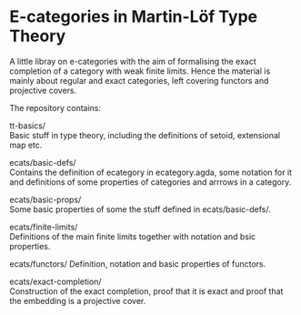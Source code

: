 # E-categories in Martin-Löf Type Theory

A little libray on e-categories with the aim of formalising the exact completion of a category with weak finite limits. Hence the material is mainly about regular and exact categories, left covering functors and projective covers.

The repository contains:

tt-basics/  
Basic stuff in type theory, including the definitions of setoid, extensional map etc.

ecats/basic-defs/  
Contains the definition of ecategory in ecategory.agda, some notation for it and definitions of some properties of categories and arrrows in a category.

ecats/basic-props/  
Some basic properties of some the stuff defined in ecats/basic-defs/.

ecats/finite-limits/  
Definitions of the main finite limits together with notation and bsic properties.

ecats/functors/
Definition, notation and basic properties of functors. 

ecats/exact-completion/  
Construction of the exact completion, proof that it is exact and proof that the embedding is a projective cover.
